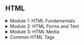 ## HTML

<details>
  <summary>Module 1: HTML Fundamentals</summary>

  #### HTML Elements
  - [HTML elements reference - MDN (mozilla.org)](https://developer.mozilla.org/en-US/docs/Web/HTML/Element)
  - [HTML Reference (w3schools.com)](https://www.w3schools.com/TAGS/default.asp)

  #### Element Attributes
  - [HTML attribute reference - MDN (mozilla.org)](https://developer.mozilla.org/en-US/docs/Web/HTML/Attributes)
  - [HTML Attributes (w3schools.com)](https://www.w3schools.com/html/html_attributes.asp)

  #### Semantic Markup
  - [HTML Semantic Elements (w3schools.com)](https://www.w3schools.com/html/html5_semantic_elements.asp)
</details>

<details>
  <summary>Module 2: HTML Forms and Text</summary>

  #### HTML Forms and Input Types
  - [<input>: The Input (Form Input) element - MDN (mozilla.org)](https://developer.mozilla.org/en-US/docs/Web/HTML/Element/input)

  #### Form Validation and Accessibility
  - [Client-side form validation - MDN (mozilla.org)](https://developer.mozilla.org/en-US/docs/Learn/Forms/Form_validation)

  #### Text Content & Inline Elements
  - [HTML elements reference - MDN (mozilla.org)](https://developer.mozilla.org/en-US/docs/Web/HTML/Element)

  #### Table Example
  - [HTML table basics - MDN (mozilla.org)](https://developer.mozilla.org/en-US/docs/Learn/HTML/Tables/Basics)
</details>

<details>
  <summary>Module 3: HTML Media</summary>

  #### Images and Multimedia Elements
  - [HTML img tag (w3schools.com)](https://www.w3schools.com/tags/tag_img.asp)
  - [Beautiful Free Images & Pictures | Unsplash](https://unsplash.com/)
  - [Generate Random Images From Unsplash Without Using The API - Andreas Wik (awik.io)](https://awik.io/generate-random-images-unsplash-without-using-api/)
  - [HTML SVG (w3schools.com)](https://www.w3schools.com/html/html5_svg.asp)
  - [HTML Picture Element (w3schools.com)](https://www.w3schools.com/html/html_images_picture.asp)
  #### Video and Audio Examples
  - [HTML audio tag (w3schools.com)](https://www.w3schools.com/tags/tag_audio.asp)
  - [HTML video Tag (w3schools.com)](https://www.w3schools.com/tags/tag_video.asp)
  - [Mixkit - Awesome free assets for your next video project](https://mixkit.co/)
  #### Embed Examples
  - [How to embed a Tweet on your website or blog (twitter.com)](https://help.twitter.com/en/using-twitter/how-to-embed-a-tweet)
  - [Embed videos & playlists - YouTube Help (google.com)](https://support.google.com/youtube/answer/171780?hl=en)
  - [Share a map or directions with others - Computer - Google Maps Help](https://support.google.com/maps/answer/144361?co=GENIE.Platform%3DDesktop&hl=en&sjid=13238092014001285326-NA)
  - [Embedded Pens - CodePen Blog](https://blog.codepen.io/documentation/embedded-pens/)
</details>

<details>
  <summary>Common HTML Tags</summary>

  - [htmlreference.io](http://htmlreference.io)
</details>

